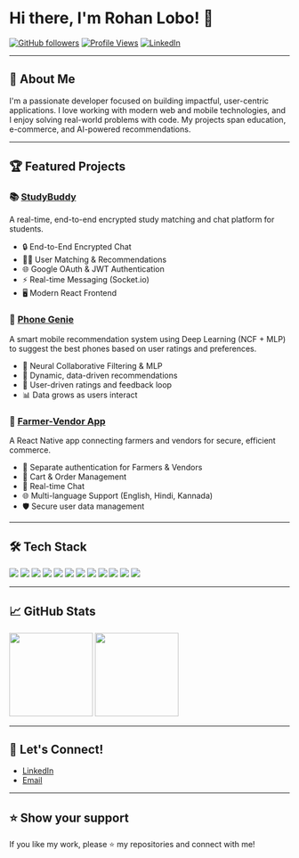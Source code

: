 # Hi there, I'm Rohan Lobo! 👋

[![GitHub followers](https://img.shields.io/github/followers/Rohanlobo15?style=social)](https://github.com/Rohanlobo15?tab=followers)
[![Profile Views](https://komarev.com/ghpvc/?username=Rohanlobo15&color=blue)](https://github.com/Rohanlobo15)
[![LinkedIn](https://img.shields.io/badge/LinkedIn-blue?logo=linkedin&logoColor=white)](https://www.linkedin.com/in/rohanlobo15/)

---

## 🚀 About Me

I'm a passionate developer focused on building impactful, user-centric applications. I love working with modern web and mobile technologies, and I enjoy solving real-world problems with code. My projects span education, e-commerce, and AI-powered recommendations.

---

## 🏆 Featured Projects

### 📚 [StudyBuddy](https://github.com/Rohanlobo15/StudyBuddy)
A real-time, end-to-end encrypted study matching and chat platform for students.
- 🔒 End-to-End Encrypted Chat
- 🧑‍🎓 User Matching & Recommendations
- 🌐 Google OAuth & JWT Authentication
- ⚡ Real-time Messaging (Socket.io)
- 🖥️ Modern React Frontend

### 🤖 [Phone Genie](https://github.com/Rohanlobo15/PhoneGenie)
A smart mobile recommendation system using Deep Learning (NCF + MLP) to suggest the best phones based on user ratings and preferences.
- 🧠 Neural Collaborative Filtering & MLP
- 📱 Dynamic, data-driven recommendations
- 🌟 User-driven ratings and feedback loop
- 📊 Data grows as users interact

### 🚜 [Farmer-Vendor App](https://github.com/Rohanlobo15/Farmer-Vendor-App)
A React Native app connecting farmers and vendors for secure, efficient commerce.
- 🔐 Separate authentication for Farmers & Vendors
- 🛒 Cart & Order Management
- 💬 Real-time Chat
- 🌐 Multi-language Support (English, Hindi, Kannada)
- 🛡️ Secure user data management

---

## 🛠️ Tech Stack

<p align="left">
  <img src="https://img.shields.io/badge/JavaScript-F7DF1E?style=for-the-badge&logo=javascript&logoColor=black"/>
  <img src="https://img.shields.io/badge/TypeScript-3178C6?style=for-the-badge&logo=typescript&logoColor=white"/>
  <img src="https://img.shields.io/badge/React-20232A?style=for-the-badge&logo=react&logoColor=61DAFB"/>
  <img src="https://img.shields.io/badge/React_Native-20232A?style=for-the-badge&logo=react&logoColor=61DAFB"/>
  <img src="https://img.shields.io/badge/Node.js-339933?style=for-the-badge&logo=nodedotjs&logoColor=white"/>
  <img src="https://img.shields.io/badge/Express.js-000000?style=for-the-badge&logo=express&logoColor=white"/>
  <img src="https://img.shields.io/badge/MongoDB-47A248?style=for-the-badge&logo=mongodb&logoColor=white"/>
  <img src="https://img.shields.io/badge/Firebase-FFCA28?style=for-the-badge&logo=firebase&logoColor=black"/>
  <img src="https://img.shields.io/badge/Expo-000020?style=for-the-badge&logo=expo&logoColor=white"/>
  <img src="https://img.shields.io/badge/Socket.io-010101?style=for-the-badge&logo=socket.io&logoColor=white"/>
  <img src="https://img.shields.io/badge/Cloudinary-3448C5?style=for-the-badge&logo=cloudinary&logoColor=white"/>
  <img src="https://img.shields.io/badge/TensorFlow-FF6F00?style=for-the-badge&logo=tensorflow&logoColor=white"/>
</p>

---

## 📈 GitHub Stats

<p align="left">
  <img src="https://github-readme-stats.vercel.app/api?username=Rohanlobo15&show_icons=true&theme=radical" height="150"/>
  <img src="https://github-readme-stats.vercel.app/api/top-langs/?username=Rohanlobo15&layout=compact&theme=radical" height="150"/>
</p>

---

## 🤝 Let's Connect!

- [LinkedIn](https://www.linkedin.com/in/rohanlobo15/)
- [Email](mailto:rohanlobo15@example.com)

---

## ⭐️ Show your support

If you like my work, please ⭐️ my repositories and connect with me!

